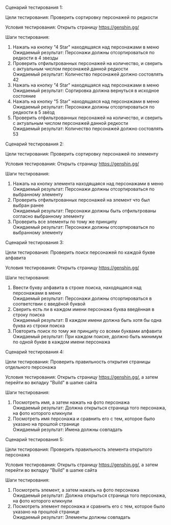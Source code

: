 Сценарий тестирования 1:  
  
Цели тестирования: Проверить сортировку персонажей по редкости  
  
Условия тестирования: Открыть страницу https://genshin.gg/  
  
Шаги тестирования:  
1. Нажать на кнопку "4 Star" находящаяся над персонажами в меню  
Ожидаемый результат: Персонажи должны отсортироваться по редкости в 4 звезды  
2. Проверить отфильтрованных персонажей на количество, и сверить с актуальным числом персонажей данной редкости  
Ожидаемый результат: Количество персонажей должно состовлять 42  
3. Нажать на кнопку "4 Star" находящаяся над персонажами в меню  
Ожидаемый результат: Сортировка должна вернуться в исходное состояние  
4. Нажать на кнопку "5 Star" находящаяся над персонажами в меню  
Ожидаемый результат: Персонажи должны отсортироваться по редкости в 5 звёзд  
5. Проверить отфильтрованных персонажей на количество, и сверить с актуальным числом персонажей данной редкости  
Ожидаемый результат: Количество персонажей должно состовлять 53  
   
Сценарий тестирования 2:  
  
Цели тестирования: Проверить сортировку персонажей по элементу  
  
Условия тестирования: Открыть страницу https://genshin.gg/  
  
Шаги тестирования:  
1. Нажать на кнопку элемента находящаяся над персонажами в меню  
Ожидаемый результат: Персонажи должны отсортироваться по выбранному элементу  
2. Проверить отфильтрованных персонажей на элемент что был выбран ранее  
Ожидаемый результат: Персонажи должны быть отфильтрованы согласно выбранному элементу  
3. Проверить все элементы по тому же принципу  
Ожидаемый результат: Персонажи должны отсортироваться по выбранному элементу  
  
Сценарий тестирования 3:  
  
Цели тестирования: Проверить поиск персонажей по каждой букве алфавита  
  
Условия тестирования: Открыть страницу https://genshin.gg/  
  
Шаги тестирования:  
1. Ввести букву алфавита в строке поиска, находящаяся над персонажами в меню  
Ожидаемый результат: Персонажи должны отсортироваться в соответствии с введёной буквой  
2. Сверить есть ли в каждом имени персонажа буква введённая в строку поиска  
Ожидаемый результат: В каждом имени должна быть хотя бы одна буква из строки поиска  
3. Повторить поиск по тому же принципу со всеми буквами алфавита  
Ожидаемый результат: При каждом поиске, должно быть минимум по одной букве в каждом имени персонажа  
  
Сценарий тестирования 4:  
  
Цели тестирования: Проверить правильность открытия страницы отдельного персонажа  
  
Условия тестирования: Открыть страницу https://genshin.gg/, а затем перейти во вкладку "Build" в шапке сайта  
  
Шаги тестирования:  
1. Посмотреть имя, а затем нажать на фото персонажа  
Ожидаемый результат: Должна открыться страница того персонажа, на фото которого кликнули  
2. Посмотреть имя персонажа и сравнить его с тем, которое было указано на прошлой странице  
Ожидаемый результат: Имена должны совпадать  
  
Сценарий тестирования 5:  
  
Цели тестирования: Проверить правильность элемента открытого персонажа  
  
Условия тестирования: Открыть страницу https://genshin.gg/, а затем перейти во вкладку "Build" в шапке сайта  
  
Шаги тестирования:  
1. Посмотреть элемент, а затем нажать на фото персонажа  
Ожидаемый результат: Должна открыться страница того персонажа, на фото которого кликнули  
2. Посмотреть элемент персонажа и сравнить его с тем, которое было указано на прошлой странице  
Ожидаемый результат: Элементы должны совпадать
